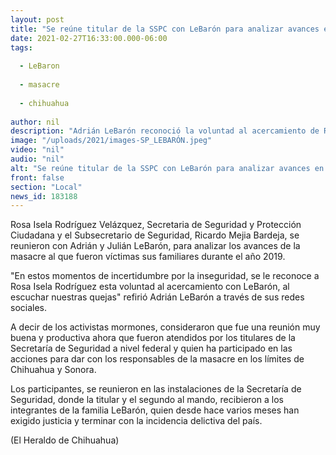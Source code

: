 ```yaml
---
layout: post
title: "Se reúne titular de la SSPC con LeBarón para analizar avances en masacre"
date: 2021-02-27T16:33:00.000-06:00
tags:
  
  - LeBaron
  
  - masacre
  
  - chihuahua
  
author: nil
description: "Adrián LeBarón reconoció la voluntad al acercamiento de Rosa Isela Rodríguez, Secretaria de Seguridad y Protección Ciudadana"
image: "/uploads/2021/images-SP_LEBARÓN.jpeg"
video: "nil"
audio: "nil"
alt: "Se reúne titular de la SSPC con LeBarón para analizar avances en masacre"
front: false
section: "Local"
news_id: 183188
---
```


Rosa Isela Rodríguez Velázquez, Secretaria de Seguridad y Protección Ciudadana y el Subsecretario de Seguridad, Ricardo Mejia Bardeja, se reunieron con Adrián y Julián LeBarón, para analizar los avances de la masacre al que fueron víctimas sus familiares durante el año 2019.

"En estos momentos de incertidumbre por la inseguridad, se le reconoce a Rosa Isela Rodríguez esta voluntad al acercamiento con LeBarón, al escuchar nuestras quejas" refirió Adrián LeBarón a través de sus redes sociales.

A decir de los activistas mormones, consideraron que fue una reunión muy buena y productiva ahora que fueron atendidos por los titulares de la Secretaría de Seguridad a nivel federal y quien ha participado en las acciones para dar con los responsables de la masacre en los límites de Chihuahua y Sonora.

Los participantes, se reunieron en las instalaciones de la Secretaría de Seguridad, donde la titular y el segundo al mando, recibieron a los integrantes de la familia LeBarón, quien desde hace varios meses han exigido justicia y terminar con la incidencia delictiva del país.

(El Heraldo de Chihuahua)